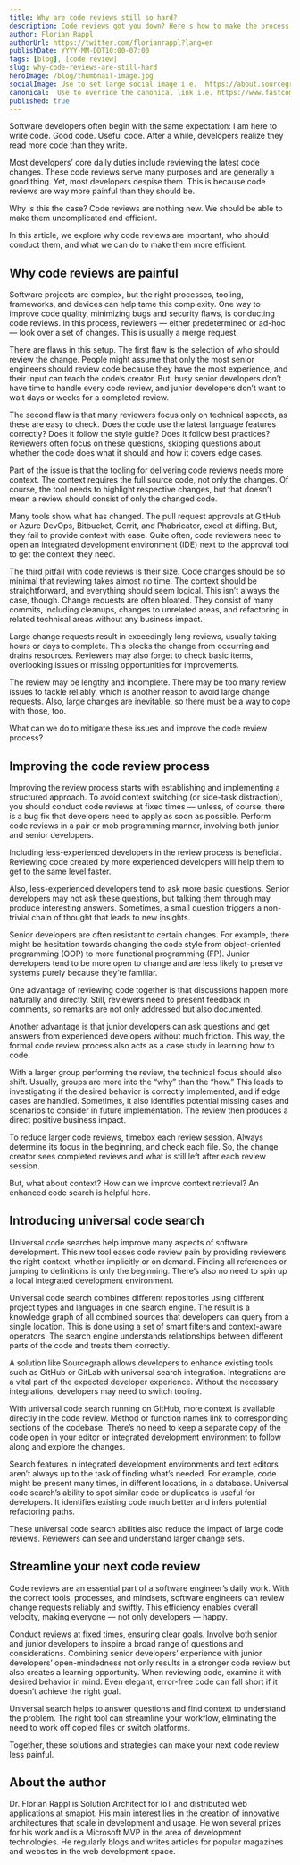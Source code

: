 ```yaml
---
title: Why are code reviews still so hard?
description: Code reviews got you down? Here's how to make the process better. 
author: Florian Rappl
authorUrl: https://twitter.com/florianrappl?lang=en
publishDate: YYYY-MM-DDT10:00-07:00
tags: [blog], [code review]
slug: why-code-reviews-are-still-hard
heroImage: /blog/thumbnail-image.jpg
socialImage: Use to set large social image i.e.  https://about.sourcegraph.com/blog/sourcegraph-social-img.png
canonical:  Use to override the canonical link i.e. https://www.fastcompany.com/90565930/im-deaf-and-this-is-what-happens-when-i-get-on-a-zoom-call
published: true
---
```


Software developers often begin with the same expectation: I am here to write code. Good code. Useful code. After a while, developers realize they read more code than they write.

Most developers’ core daily duties include reviewing the latest code changes. These code reviews serve many purposes and are generally a good thing. Yet, most developers despise them. This is because code reviews are way more painful than they should be.

Why is this the case? Code reviews are nothing new. We should be able to make them uncomplicated and efficient.

In this article, we explore why code reviews are important, who should conduct them, and what we can do to make them more efficient.

## Why code reviews are painful
Software projects are complex, but the right processes, tooling, frameworks, and devices can help tame this complexity. One way to improve code quality, minimizing bugs and security flaws, is conducting code reviews. In this process, reviewers — either predetermined or ad-hoc — look over a set of changes. This is usually a merge request.

There are flaws in this setup. The first flaw is the selection of who should review the change. People might assume that only the most senior engineers should review code because they have the most experience, and their input can teach the code’s creator. But, busy senior developers don’t have time to handle every code review, and junior developers don’t want to wait days or weeks for a completed review.

The second flaw is that many reviewers focus only on technical aspects, as these are easy to check. Does the code use the latest language features correctly? Does it follow the style guide? Does it follow best practices? Reviewers often focus on these questions, skipping questions about whether the code does what it should and how it covers edge cases.

Part of the issue is that the tooling for delivering code reviews needs more context. The context requires the full source code, not only the changes. Of course, the tool needs to highlight respective changes, but that doesn’t mean a review should consist of only the changed code.

Many tools show what has changed. The pull request approvals at GitHub or Azure DevOps, Bitbucket, Gerrit, and Phabricator, excel at diffing. But, they fail to provide context with ease. Quite often, code reviewers need to open an integrated development environment (IDE) next to the approval tool to get the context they need.

The third pitfall with code reviews is their size. Code changes should be so minimal that reviewing takes almost no time. The context should be straightforward, and everything should seem logical. This isn’t always the case, though. Change requests are often bloated. They consist of many commits, including cleanups, changes to unrelated areas, and refactoring in related technical areas without any business impact.

Large change requests result in exceedingly long reviews, usually taking hours or days to complete. This blocks the change from occurring and drains resources. Reviewers may also forget to check basic items, overlooking issues or missing opportunities for improvements.  

The review may be lengthy and incomplete. There may be too many review issues to tackle reliably, which is another reason to avoid large change requests. Also, large changes are inevitable, so there must be a way to cope with those, too.

What can we do to mitigate these issues and improve the code review process?

## Improving the code review process
Improving the review process starts with establishing and implementing a structured approach. To avoid context switching (or side-task distraction), you should conduct code reviews at fixed times — unless, of course, there is a bug fix that developers need to apply as soon as possible. Perform code reviews in a pair or mob programming manner, involving both junior and senior developers.

Including less-experienced developers in the review process is beneficial. Reviewing code created by more experienced developers will help them to get to the same level faster.

Also, less-experienced developers tend to ask more basic questions. Senior developers may not ask these questions, but talking them through may produce interesting answers. Sometimes, a small question triggers a non-trivial chain of thought that leads to new insights.

Senior developers are often resistant to certain changes. For example, there might be hesitation towards changing the code style from object-oriented programming (OOP) to more functional programming (FP). Junior developers tend to be more open to change and are less likely to preserve systems purely because they’re familiar.

One advantage of reviewing code together is that discussions happen more naturally and directly. Still, reviewers need to present feedback in comments, so remarks are not only addressed but also documented.

Another advantage is that junior developers can ask questions and get answers from experienced developers without much friction. This way, the formal code review process also acts as a case study in learning how to code.

With a larger group performing the review, the technical focus should also shift. Usually, groups are more into the “why” than the “how.” This leads to investigating if the desired behavior is correctly implemented, and if edge cases are handled. Sometimes, it also identifies potential missing cases and scenarios to consider in future implementation. The review then produces a direct positive business impact.

To reduce larger code reviews, timebox each review session. Always determine its focus in the beginning, and check each file. So, the change creator sees completed reviews and what is still left after each review session.

But, what about context? How can we improve context retrieval? An enhanced code search is helpful here.

## Introducing universal code search
Universal code searches help improve many aspects of software development. This new tool eases code review pain by providing reviewers the right context, whether implicitly or on demand. Finding all references or jumping to definitions is only the beginning. There’s also no need to spin up a local integrated development environment.

Universal code search combines different repositories using different project types and languages in one search engine. The result is a knowledge graph of all combined sources that developers can query from a single location. This is done using a set of smart filters and context-aware operators. The search engine understands relationships between different parts of the code and treats them correctly.

A solution like Sourcegraph allows developers to enhance existing tools such as GitHub or GitLab with universal search integration. Integrations are a vital part of the expected developer experience. Without the necessary integrations, developers may need to switch tooling.

With universal code search running on GitHub, more context is available directly in the code review. Method or function names link to corresponding sections of the codebase. There’s no need to keep a separate copy of the code open in your editor or integrated development environment to follow along and explore the changes.

Search features in integrated development environments and text editors aren’t always up to the task of finding what’s needed. For example, code might be present many times, in different locations, in a database. Universal code search’s ability to spot similar code or duplicates is useful for developers. It identifies existing code much better and infers potential refactoring paths.

These universal code search abilities also reduce the impact of large code reviews. Reviewers can see and understand larger change sets.

## Streamline your next code review
Code reviews are an essential part of a software engineer’s daily work. With the correct tools, processes, and mindsets, software engineers can review change requests reliably and swiftly. This efficiency enables overall velocity, making everyone — not only developers — happy.

Conduct reviews at fixed times, ensuring clear goals. Involve both senior and junior developers to inspire a broad range of questions and considerations. Combining senior developers’ experience with junior developers’ open-mindedness not only results in a stronger code review but also creates a learning opportunity. When reviewing code, examine it with desired behavior in mind. Even elegant, error-free code can fall short if it doesn’t achieve the right goal.

Universal search helps to answer questions and find context to understand the problem. The right tool can streamline your workflow, eliminating the need to work off copied files or switch platforms.

Together, these solutions and strategies can make your next code review less painful.

<aside class="note">
  <h2>About the author</h2>
  
  <p> Dr. Florian Rappl is Solution Architect for IoT and distributed web applications at smapiot. His main interest lies in the creation of innovative architectures that scale in development and usage. He won several prizes for his work and is a Microsoft MVP in the area of development technologies. He regularly blogs and writes articles for popular magazines and websites in the web development space.</p>

</aside>
